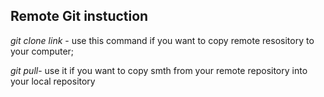 ## Remote Git instuction

_git clone link_ - use this command if you want to copy remote resository to your computer;

_git pull_- use it if you want to copy smth from your remote repository into your local repository